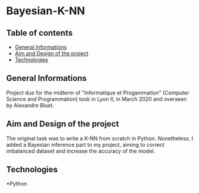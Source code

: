 # Bayesian-K-NN

## Table of contents
* [General Informations](#general-info)
* [Aim and Design of the project](#aim)
* [Technologies](#technologies)

## General Informations
Project due for the midterm of "Informatique et Progammation" (Computer Science and Programmation) took in Lyon II, in March 2020 and overseen by Alexandre Bluet.

## Aim and Design of the project
The original task was to write a K-NN from scratch in Python.
Nonetheless, I added a Bayesian inference part to my project, aiming to correct imbalanced dataset and increase the accuracy of the model.

## Technologies
*Python
